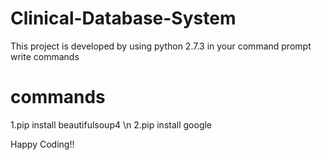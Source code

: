 # Clinical-Database-System

This project is developed by using python 2.7.3
in your command prompt write commands

# commands

1.pip install beautifulsoup4 \n
2.pip install google

Happy Coding!!
